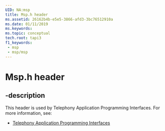 ```yaml
---
UID: NA:msp
title: Msp.h header
ms.assetid: 26162b4b-e5e5-3866-afd3-3bc76512910a
ms.date: 01/11/2019
ms.keywords: 
ms.topic: conceptual
tech.root: tapi3
f1_keywords:
 - msp
 - msp/msp
---
```


# Msp.h header


## -description

This header is used by Telephony Application Programming Interfaces. For more information, see:

- [Telephony Application Programming Interfaces](../_tapi3/index.md)

